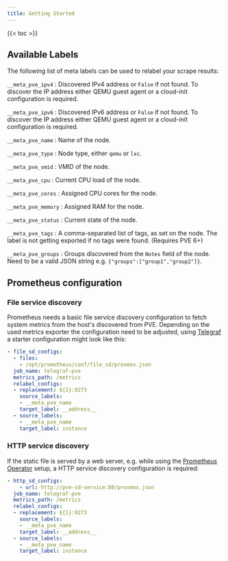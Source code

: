 ```yaml
---
title: Getting Started
---
```


{{< toc >}}

## Available Labels

The following list of meta labels can be used to relabel your scrape results:

`__meta_pve_ipv4`
: Discovered IPv4 address or `False` if not found. To discover the IP address either QEMU guest agent or a cloud-init configuration is required.

`__meta_pve_ipv6`
: Discovered IPv6 address or `False` if not found. To discover the IP address either QEMU guest agent or a cloud-init configuration is required.

`__meta_pve_name`
: Name of the node.

`__meta_pve_type`
: Node type, either `qemu` or `lxc`.

`__meta_pve_vmid`
: VMID of the node.

`__meta_pve_cpu`
: Current CPU load of the node.

`__meta_pve_cores`
: Assigned CPU cores for the node.

`__meta_pve_memory`
: Assigned RAM for the node.

`__meta_pve_status`
: Current state of the node.

`__meta_pve_tags`
: A comma-separated list of tags, as set on the node. The label is not getting exported if no tags were found. (Requires PVE 6+)

`__meta_pve_groups`
: Groups discovered from the `Notes` field of the node. Need to be a valid JSON string e.g. `{"groups":["group1","group2"]}`.

## Prometheus configuration

### File service discovery

Prometheus needs a basic file service discovery configuration to fetch system metrics from the host's discovered from PVE. Depending on the used metrics exporter the configuration need to be adjusted, using [Telegraf](https://github.com/influxdata/telegraf/#telegraf) a starter configuration might look like this:

```YAML
- file_sd_configs:
  - files:
    - /opt/prometheus/conf/file_sd/proxmox.json
  job_name: telegraf-pve
  metrics_path: /metrics
  relabel_configs:
  - replacement: ${1}:9273
    source_labels:
    - __meta_pve_name
    target_label: __address__
  - source_labels:
    - __meta_pve_name
    target_label: instance
```

### HTTP service discovery

If the static file is served by a web server, e.g. while using the [Prometheus Operator](/setup/prometheus-operator/) setup, a HTTP service discovery configuration is required:

```YAML
- http_sd_configs:
    - url: http://pve-sd-service:80/proxmox.json
  job_name: telegraf-pve
  metrics_path: /metrics
  relabel_configs:
  - replacement: ${1}:9273
    source_labels:
    - __meta_pve_name
    target_label: __address__
  - source_labels:
    - __meta_pve_name
    target_label: instance
```

